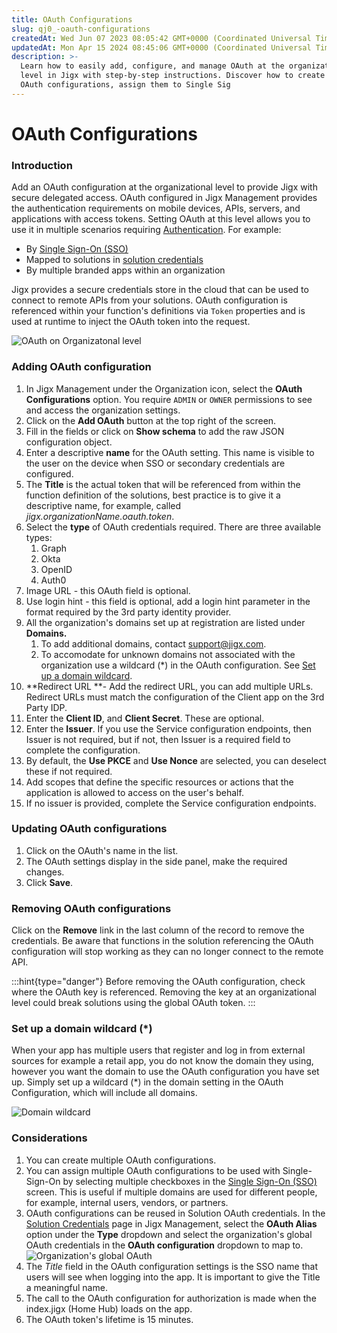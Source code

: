 ```yaml
---
title: OAuth Configurations
slug: qj0_-oauth-configurations
createdAt: Wed Jun 07 2023 08:05:42 GMT+0000 (Coordinated Universal Time)
updatedAt: Mon Apr 15 2024 08:45:06 GMT+0000 (Coordinated Universal Time)
description: >-
  Learn how to easily add, configure, and manage OAuth at the organizational
  level in Jigx with step-by-step instructions. Discover how to create multiple
  OAuth configurations, assign them to Single Sig
---
```


# OAuth Configurations

### Introduction

Add an OAuth configuration at the organizational level to provide Jigx with secure delegated access. OAuth configured in Jigx Management provides the authentication requirements on mobile devices, APIs, servers, and applications with access tokens. Setting OAuth at this level allows you to use it in multiple scenarios requiring [Authentication](<../../Understanding the basics/Authentication.md>). For example:

* By [Single Sign-On (SSO)](single-sign-on-_sso_.md)
* Mapped to solutions in [solution credentials](../solutions/credentials.md)
* By multiple branded apps within an organization

Jigx provides a secure credentials store in the cloud that can be used to connect to remote APIs from your solutions. OAuth configuration is referenced within your function's definitions via `Token` properties and is used at runtime to inject the OAuth token into the request.

![OAuth on Organizatonal level](https://archbee-image-uploads.s3.amazonaws.com/x7vdIDH6-ScTprfmi2XXX/JksF6PmCuoaNZbqyxlToZ_jm-oauthconfig1.png)

### Adding OAuth configuration

1. In Jigx Management under the Organization icon, select the **OAuth Configurations** option. You require `ADMIN` or `OWNER` permissions to see and access the organization settings.
2. Click on the **Add OAuth** button at the top right of the screen.
3. Fill in the fields or click on **Show schema** to add the raw JSON configuration object.
4. Enter a descriptive **name** for the OAuth setting. This name is visible to the user on the device when SSO or secondary credentials are configured.
5. The **Title** is the actual token that will be referenced from within the function definition of the solutions, best practice is to give it a descriptive name, for example, called _jigx.organizationName.oauth.token_.
6. Select the **type** of OAuth credentials required. There are three available types:
   1. Graph
   2. Okta
   3. OpenID
   4. Auth0
7. Image URL - this OAuth field is optional.
8. Use login hint - this field is optional, add a login hint parameter in the format required by the 3rd party identity provider.
9. All the organization's domains set up at registration are listed under **Domains.**
   1. To add additional domains, contact support@jigx.com.
   2. To accomodate for unknown domains not associated with the organization use a wildcard (\*) in the OAuth configuration. See [Set up a domain wildcard](https://docs.jigx.com/oauth-configurations#WJFnB).
10. \*\*Redirect URL \*\*- Add the redirect URL, you can add multiple URLs. Redirect URLs must match the configuration of the Client app on the 3rd Party IDP.
11. Enter the **Client ID**, and **Client Secret**. These are optional.
12. Enter the **Issuer**. If you use the Service configuration endpoints, then Issuer is not required, but if not, then Issuer is a required field to complete the configuration.
13. By default, the **Use PKCE** and **Use Nonce** are selected, you can deselect these if not required.
14. Add scopes that define the specific resources or actions that the application is allowed to access on the user's behalf.
15. If no issuer is provided, complete the Service configuration endpoints.

### Updating OAuth configurations

1. Click on the OAuth's name in the list.
2. The OAuth settings display in the side panel, make the required changes.
3. Click **Save**.

### Removing OAuth configurations

Click on the **Remove** link in the last column of the record to remove the credentials. Be aware that functions in the solution referencing the OAuth configuration will stop working as they can no longer connect to the remote API.

:::hint{type="danger"} Before removing the OAuth configuration, check where the OAuth key is referenced. Removing the key at an organizational level could break solutions using the global OAuth token. :::

### Set up a domain wildcard (\*)

When your app has multiple users that register and log in from external sources for example a retail app, you do not know the domain they using, however you want the domain to use the OAuth configuration you have set up. Simply set up a wildcard (\*) in the domain setting in the OAuth Configuration, which will include all domains.

![Domain wildcard](https://archbee-image-uploads.s3.amazonaws.com/x7vdIDH6-ScTprfmi2XXX/kdYPGcdv7ysQNXtRI4-y__domain-wildcard.png)

### Considerations

1. You can create multiple OAuth configurations.
2. You can assign multiple OAuth configurations to be used with Single-Sign-On by selecting multiple checkboxes in the [Single Sign-On (SSO)](single-sign-on-_sso_.md) screen. This is useful if multiple domains are used for different people, for example, internal users, vendors, or partners.
3. OAuth configurations can be reused in Solution OAuth credentials. In the [Solution Credentials](../solutions/credentials.md) page in Jigx Management, select the **OAuth Alias** option under the **Type** dropdown and select the organization's global OAuth credentials in the **OAuth configuration** dropdown to map to. ![Organization's global OAuth](https://archbee-image-uploads.s3.amazonaws.com/x7vdIDH6-ScTprfmi2XXX/dgD-m_5cm8AwuLdUrgPSb_jm-oauthaliasl.png)
4. The _Title_ field in the OAuth configuration settings is the SSO name that users will see when logging into the app. It is important to give the Title a meaningful name.
5. The call to the OAuth configuration for authorization is made when the index.jigx (Home Hub) loads on the app.
6. The OAuth token's lifetime is 15 minutes.
